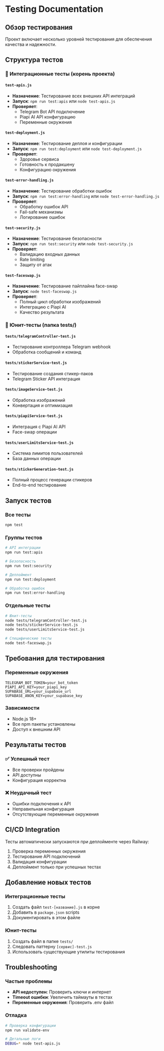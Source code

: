 # Testing Documentation

## Обзор тестирования

Проект включает несколько уровней тестирования для обеспечения качества и надежности.

## Структура тестов

### 🔧 Интеграционные тесты (корень проекта)

#### `test-apis.js`
- **Назначение**: Тестирование всех внешних API интеграций
- **Запуск**: `npm run test:apis` или `node test-apis.js`
- **Проверяет**:
  - Telegram Bot API подключение
  - Piapi AI API конфигурацию
  - Переменные окружения

#### `test-deployment.js` 
- **Назначение**: Тестирование деплоя и конфигурации
- **Запуск**: `npm run test:deployment` или `node test-deployment.js`
- **Проверяет**:
  - Здоровье сервиса
  - Готовность к продакшену
  - Конфигурацию окружения

#### `test-error-handling.js`
- **Назначение**: Тестирование обработки ошибок
- **Запуск**: `npm run test:error-handling` или `node test-error-handling.js`
- **Проверяет**:
  - Обработку ошибок API
  - Fail-safe механизмы
  - Логирование ошибок

#### `test-security.js`
- **Назначение**: Тестирование безопасности
- **Запуск**: `npm run test:security` или `node test-security.js`
- **Проверяет**:
  - Валидацию входных данных
  - Rate limiting
  - Защиту от атак

#### `test-faceswap.js`
- **Назначение**: Тестирование пайплайна face-swap
- **Запуск**: `node test-faceswap.js`
- **Проверяет**:
  - Полный цикл обработки изображений
  - Интеграцию с Piapi AI
  - Качество результата

### 🧪 Юнит-тесты (папка tests/)

#### `tests/telegramController-test.js`
- Тестирование контроллера Telegram webhook
- Обработка сообщений и команд

#### `tests/stickerService-test.js`
- Тестирование создания стикер-паков
- Telegram Sticker API интеграция

#### `tests/imageService-test.js`
- Обработка изображений
- Конвертация и оптимизация

#### `tests/piapiService-test.js`
- Интеграция с Piapi AI API
- Face-swap операции

#### `tests/userLimitsService-test.js`
- Система лимитов пользователей
- База данных операции

#### `tests/stickerGeneration-test.js`
- Полный процесс генерации стикеров
- End-to-end тестирование

## Запуск тестов

### Все тесты
```bash
npm test
```

### Группы тестов
```bash
# API интеграции
npm run test:apis

# Безопасность
npm run test:security

# Деплоймент
npm run test:deployment

# Обработка ошибок
npm run test:error-handling
```

### Отдельные тесты
```bash
# Юнит-тесты
node tests/telegramController-test.js
node tests/stickerService-test.js
node tests/userLimitsService-test.js

# Специфические тесты
node test-faceswap.js
```

## Требования для тестирования

### Переменные окружения
```env
TELEGRAM_BOT_TOKEN=your_bot_token
PIAPI_API_KEY=your_piapi_key
SUPABASE_URL=your_supabase_url
SUPABASE_ANON_KEY=your_supabase_key
```

### Зависимости
- Node.js 18+
- Все npm пакеты установлены
- Доступ к внешним API

## Результаты тестов

### ✅ Успешный тест
- Все проверки пройдены
- API доступны
- Конфигурация корректна

### ❌ Неудачный тест
- Ошибки подключения к API
- Неправильная конфигурация
- Отсутствующие переменные окружения

## CI/CD Integration

Тесты автоматически запускаются при деплойменте через Railway:
1. Проверка переменных окружения
2. Тестирование API подключений
3. Валидация конфигурации
4. Деплоймент только при успешных тестах

## Добавление новых тестов

### Интеграционные тесты
1. Создать файл `test-[название].js` в корне
2. Добавить в `package.json` scripts
3. Документировать в этом файле

### Юнит-тесты
1. Создать файл в папке `tests/`
2. Следовать паттерну `[сервис]-test.js`
3. Использовать существующие утилиты тестирования

## Troubleshooting

### Частые проблемы
- **API недоступен**: Проверить ключи и интернет
- **Timeout ошибки**: Увеличить таймауты в тестах
- **Переменные окружения**: Проверить .env файл

### Отладка
```bash
# Проверка конфигурации
npm run validate-env

# Детальные логи
DEBUG=* node test-apis.js
```
